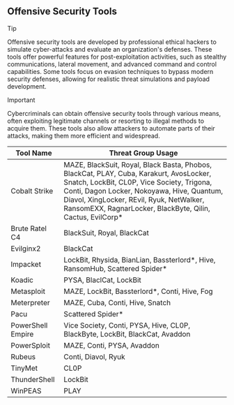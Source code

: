 ## Offensive Security Tools

> [!TIP]
> Offensive security tools are developed by professional ethical hackers to simulate cyber-attacks and evaluate an organization's defenses. These tools offer powerful features for post-exploitation activities, such as stealthy communications, lateral movement, and advanced command and control capabilities. Some tools focus on evasion techniques to bypass modern security defenses, allowing for realistic threat simulations and payload development. 

> [!IMPORTANT]
> Cybercriminals can obtain offensive security tools through various means, often exploiting legitimate channels or resorting to illegal methods to acquire them. These tools also allow attackers to automate parts of their attacks, making them more efficient and widespread.

| Tool Name | Threat Group Usage |
|---|---|
| Cobalt Strike | MAZE, BlackSuit, Royal, Black Basta, Phobos, BlackCat, PLAY, Cuba, Karakurt, AvosLocker, Snatch, LockBit, CL0P, Vice Society, Trigona, Conti, Dagon Locker, Nokoyawa, Hive, Quantum, Diavol, XingLocker, REvil, Ryuk, NetWalker, RansomEXX, RagnarLocker, BlackByte, Qilin, Cactus, EvilCorp* |
| Brute Ratel C4 | BlackSuit, Royal, BlackCat |
| Evilginx2 | BlackCat |
| Impacket | LockBit, Rhysida, BianLian, Bassterlord*, Hive, RansomHub, Scattered Spider* |
| Koadic | PYSA, BlaclCat, LockBit |
| Metasploit | MAZE, LockBit, Bassterlord*, Conti, Hive, Fog |
| Meterpreter | MAZE, Cuba, Conti, Hive, Snatch |
| Pacu | Scattered Spider* |
| PowerShell Empire | Vice Society, Conti, PYSA, Hive, CL0P, BlackByte, LockBit, BlackCat, Avaddon |
| PowerSploit | MAZE, Conti, PYSA, Avaddon |
| Rubeus | Conti, Diavol, Ryuk |
| TinyMet | CL0P |
| ThunderShell | LockBit |
| WinPEAS | PLAY |
